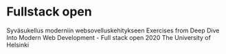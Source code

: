 # Fullstack open

Syväsukellus moderniin websovelluskehitykseen
Exercises from Deep Dive Into Modern Web Development - Full stack open 2020
The University of Helsinki
